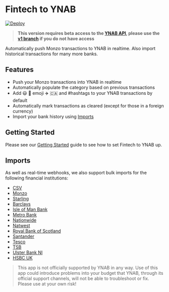 # Fintech to YNAB

[![Deploy](https://www.herokucdn.com/deploy/button.svg)](https://heroku.com/deploy?template=https://github.com/scottrobertson/fintech-to-ynab)

> **This version requires beta access to the [YNAB API](https://api.youneedabudget.com/), please use the [v1 branch](https://github.com/scottrobertson/fintech-to-ynab/tree/v1) if you do not have access**

Automatically push Monzo transactions to YNAB in realtime. Also import historical transactions for many more banks.

## Features
  - Push your Monzo transactions into YNAB in realtime
  - Automatically populate the category based on previous transactions
  - Add 😃 🍏 emoji ✈️ 🇨🇦 and #hashtags to your YNAB transactions by default
  - Automatically mark transactions as cleared (except for those in a foreign currency)
  - Import your bank history using [Imports](#imports)

## Getting Started

Please see our [Getting Started](https://github.com/scottrobertson/fintech-to-ynab/wiki/Getting-Started) guide to see how to set Fintech to YNAB up.

## Imports

As well as real-time webhooks, we also support bulk imports for the following financial institutions:

- [CSV](https://github.com/scottrobertson/fintech-to-ynab/wiki/Import:-CSV)
- [Monzo](https://github.com/scottrobertson/fintech-to-ynab/wiki/import:-Monzo)
- [Starling](https://github.com/scottrobertson/fintech-to-ynab/wiki/import:-Starling-Bank)
- [Barclays](https://github.com/scottrobertson/fintech-to-ynab/wiki/import:-Teller)
- [Isle of Man Bank](https://github.com/scottrobertson/fintech-to-ynab/wiki/import:-Teller)
- [Metro Bank](https://github.com/scottrobertson/fintech-to-ynab/wiki/import:-Teller)
- [Nationwide](https://github.com/scottrobertson/fintech-to-ynab/wiki/import:-Teller)
- [Natwest](https://github.com/scottrobertson/fintech-to-ynab/wiki/import:-Teller)
- [Royal Bank of Scotland](https://github.com/scottrobertson/fintech-to-ynab/wiki/import:-Teller)
- [Santander](https://github.com/scottrobertson/fintech-to-ynab/wiki/import:-Teller)
- [Tesco](https://github.com/scottrobertson/fintech-to-ynab/wiki/import:-Teller)
- [TSB](https://github.com/scottrobertson/fintech-to-ynab/wiki/import:-Teller)
- [Ulster Bank NI](https://github.com/scottrobertson/fintech-to-ynab/wiki/import:-Teller)
- [HSBC UK](https://github.com/scottrobertson/fintech-to-ynab/wiki/import:-Teller)

> This app is not officially supported by YNAB in any way. Use of this app could introduce problems into your budget that YNAB, through its official support channels, will not be able to troubleshoot or fix. Please use at your own risk!
